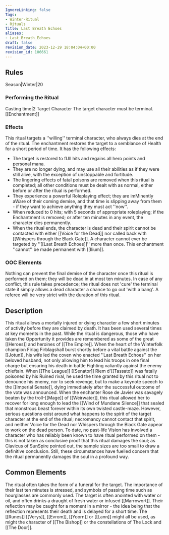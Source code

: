 ```yaml
---
IgnoreLinking: false
Tags:
- Winter-Ritual
- Rituals
Title: Last Breath Echoes
aliases:
- Last_Breath_Echoes
draft: false
revision_date: 2023-12-29 18:04:04+00:00
revision_id: 106661
---
```


## Rules
Season|Winter|20
### Performing the Ritual
Casting time|2 Target Character The target character must be terminal.
[[Enchantment]]
### Effects
This ritual targets a ''willing'' terminal character, who always dies at the end of the ritual. 
The enchantment restores the target to a semblance of Health for a short period of time. It has the following effects:
* The target is restored to fUll hits and regains all hero points and personal mana.
* They are no longer dying, and may use all their abilities as if they were still alive, with the exception of unstoppable and fortitude.
* The lingering effects of fatal poisons are removed when this ritual is completed; all other conditions must be dealt with as normal, either before or after the ritual is performed.
* They experience a powerful Roleplaying effect; they are imMinently aWare of their coming demise, and that time is slipping away from them - if they want to achieve anything they must act ''now''.
*  When reduced to 0 hits; with 5 seconds of appropriate roleplaying; if the Enchantment is removed; or after ten minutes in any event, the character dies permanently.
* When the ritual ends, the character is dead and their spirit cannot be contacted with either [[Voice for the Dead]] nor called back with [[Whispers through the Black Gate]].
A character cannot ever be targeted by ''[[Last Breath Echoes]]'' more than once.
This enchantment ''cannot'' be made permanent with [[Ilium]].
### OOC Elements
Nothing can prevent the final demise of the character once this ritual is performed on them; they will be dead in at most ten minutes. In case of any conflict, this rule takes precedence; the ritual does not 'cure' the terminal state it simply allows a dead character a chance to go out 'with a bang'. A referee will be very strict with the duration of this ritual. 
## Description
This ritual allows a mortally injured or dying character a few short minutes of activity before they are claimed by death. It has been used several times at key moments in the past. While the ritual is dangerous, those who have taken the Opportunity it provides are remembered as some of the great [[Heroes]] and heroines of [[The Empire]].
When the heart of the Winterfolk champion Firlag Firblagshall burst shortly before a vital battle against the [[Jotun]], his wife led the coven who enacted ''Last Breath Echoes'' on her beloved husband, not only allowing him to lead his troops in one final charge but ensuring his death in battle Fighting valiantly against the enemy chieftain. When [[The League]] [[Senator]] Riem d'[[Tassato]] was fatally poisoned by his Ruined rival, he used the time granted by this ritual not to denounce his enemy, nor to seek revenge, but to make a keynote speech to the [[Imperial Senate]], dying immediately after the successful outcome of the vote was announced. When the enchanter Rose de Javier was savagely beaten by the troll-[[Mage]] of [[Weirwater]], this ritual allowed her to recover for long enough to lead the [[Wind of Mundane Silence]] that sealed that monstrous beast forever within its own twisted castle-maze.
However, serious questions exist around what happens to the spirit of the target character at the end of the ritual; necromancy cannot contact that spirit, and neither Voice for the Dead nor Whispers through the Black Gate appear to work on the dead person. To date, no past-life Vision has involved a character who has reliably been known to have ritual performed on them - this is not taken as conclusive proof that this ritual damages the soul; as Clavicus of SunSpire pointed out, the sample sizes are too small to draw a definitive conclusion. Still, these circumstances have fuelled concern that the ritual permanently damages the soul in a profound way.
## Common Elements
The ritual often takes the form of a funeral for the target. The importance of their last ten minutes is stressed, and symbols of passing time such as hourglasses are commonly used. The target is often anointed with water or oil, and often drinks a draught of fresh water or infused [[Marrowort]]. Their reflection may be caught for a moment in a mirror - the idea being that the reflection represents their death and is delayed for a short time. The [[Runes]] [[Verys]], [[Evrom]], [[Yoorn]] or [[Lann]] might all be used, as might the character of [[The Bishop]] or the constellations of The Lock and [[The Door]].